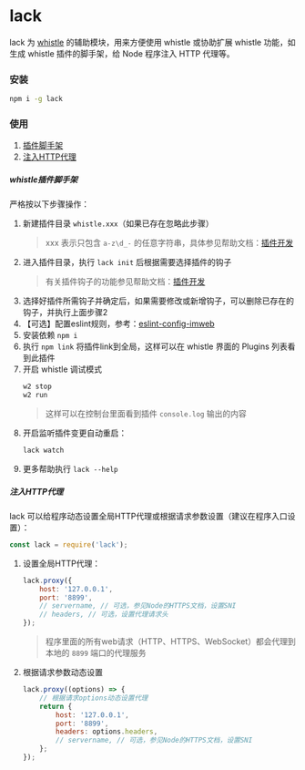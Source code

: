 # lack
lack 为 [whistle](https://github.com/avwo/whistle) 的辅助模块，用来方便使用 whistle 或协助扩展 whistle 功能，如生成 whistle 插件的脚手架，给 Node 程序注入 HTTP 代理等。

### 安装
``` sh
npm i -g lack
```

### 使用
1. [插件脚手架](#插件脚手架)
2. [注入HTTP代理](#注入HTTP代理)

##### whistle插件脚手架
严格按以下步骤操作：
1. 新建插件目录 `whistle.xxx`（如果已存在忽略此步骤）
    > xxx 表示只包含 `a-z\d_-` 的任意字符串，具体参见帮助文档：[插件开发](https://wproxy.org/whistle/plugins.html)
2. 进入插件目录，执行 `lack init` 后根据需要选择插件的钩子
    > 有关插件钩子的功能参见帮助文档：[插件开发](https://wproxy.org/whistle/plugins.html)
3. 选择好插件所需钩子并确定后，如果需要修改或新增钩子，可以删除已存在的钩子，并执行上面步骤2
4. 【可选】配置eslint规则，参考：[eslint-config-imweb](https://github.com/imweb/eslint-config-imweb)
5. 安装依赖 `npm i`
6. 执行 `npm link` 将插件link到全局，这样可以在 whistle 界面的 Plugins 列表看到此插件
7. 开启 whistle 调试模式
    ``` sh
    w2 stop
    w2 run
    ```
    > 这样可以在控制台里面看到插件 `console.log` 输出的内容
8. 开启监听插件变更自动重启：
    ```sh
    lack watch
    ```
9. 更多帮助执行 `lack --help`

##### 注入HTTP代理
lack 可以给程序动态设置全局HTTP代理或根据请求参数设置（建议在程序入口设置）：
``` js
const lack = require('lack');
```
1. 设置全局HTTP代理：
    ``` js
    lack.proxy({
        host: '127.0.0.1',
        port: '8899',
        // servername, // 可选，参见Node的HTTPS文档，设置SNI
        // headers, // 可选，设置代理请求头
    });
    ```
    > 程序里面的所有web请求（HTTP、HTTPS、WebSocket）都会代理到本地的 `8899` 端口的代理服务
2. 根据请求参数动态设置
    ``` js
    lack.proxy((options) => {
        // 根据请求options动态设置代理
        return {
            host: '127.0.0.1',
            port: '8899',
            headers: options.headers,
            // servername, // 可选，参见Node的HTTPS文档，设置SNI
        };
    });
    ```